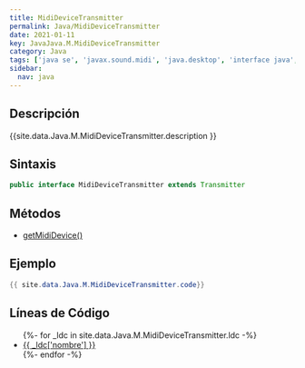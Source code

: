 ```yaml
---
title: MidiDeviceTransmitter
permalink: Java/MidiDeviceTransmitter
date: 2021-01-11
key: JavaJava.M.MidiDeviceTransmitter
category: Java
tags: ['java se', 'javax.sound.midi', 'java.desktop', 'interface java', 'Java 1.7']
sidebar: 
  nav: java
---
```


## Descripción
{{site.data.Java.M.MidiDeviceTransmitter.description }}

## Sintaxis
~~~java
public interface MidiDeviceTransmitter extends Transmitter
~~~

## Métodos
* [getMidiDevice()](/Java/MidiDeviceTransmitter/getMidiDevice)

## Ejemplo
~~~java
{{ site.data.Java.M.MidiDeviceTransmitter.code}}
~~~

## Líneas de Código
<ul>
{%- for _ldc in site.data.Java.M.MidiDeviceTransmitter.ldc -%}
   <li>
       <a href="{{_ldc['url'] }}">{{ _ldc['nombre'] }}</a>
   </li>
{%- endfor -%}
</ul>

